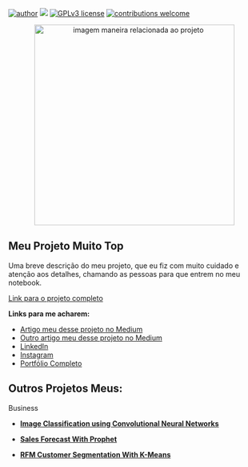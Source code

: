 [![author](https://img.shields.io/badge/author-fulanodasilva-red.svg)](https://www.linkedin.com/in/rafael-n-duarte/) [![](https://img.shields.io/badge/python-3.7+-blue.svg)](https://www.python.org/downloads/release/python-365/) [![GPLv3 license](https://img.shields.io/badge/License-GPLv3-blue.svg)](http://perso.crans.org/besson/LICENSE.html) [![contributions welcome](https://img.shields.io/badge/contributions-welcome-brightgreen.svg?style=flat)](https://github.com/rafaelnduarte/portfolio/issues)

<p align="center">
  <img src="https://images.unsplash.com/photo-1454165804606-c3d57bc86b40?ixid=MnwxMjA3fDB8MHxwaG90by1wYWdlfHx8fGVufDB8fHx8&ixlib=rb-1.2.1&auto=format&fit=crop&w=1050&q=80" alt="imagem maneira relacionada ao projeto"height=400px >
</p>

## Meu Projeto Muito Top

Uma breve descrição do meu projeto, que eu fiz com muito cuidado e atenção aos detalhes, chamando as pessoas para que entrem no meu notebook.

[Link para o projeto completo](https://medium.com/@rafaelnduarte)

**Links para me acharem:**
* [Artigo meu desse projeto no Medium](https://medium.com/XXX@rafaelnduarte)
* [Outro artigo meu desse projeto no Medium](https://medium.com/XXX@rafaelnduarte)
* [LinkedIn](https://www.linkedin.com/in/XXXrafael-n-duarte/)
* [Instagram](https://www.linkedin.com/in/XXXrafael-n-duarte/)
* [Portfólio Completo](https://www.linkedin.com/in/XXXrafael-n-duarte/)




## Outros Projetos Meus:

Business
* **[Image Classification using Convolutional Neural Networks](https://bit.ly/XXX3cdckqJ)**

* **[Sales Forecast With Prophet](https://bit.ly/XXX2wHiD6l)**
 
* **[RFM Customer Segmentation With K-Means](https://bit.ly/XXX2RFTWi2)**

